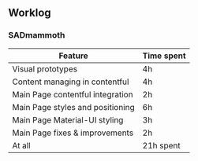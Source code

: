 ## Worklog
### SADmammoth

| Feature                           | Time spent |
|-----------------------------------|------------|
| Visual prototypes                 | 4h         |
| Content managing in contentful    | 4h         |
| Main Page contentful integration  | 2h         |
| Main Page styles and positioning  | 6h         |
| Main Page Material-UI styling     | 3h         |
| Main Page fixes & improvements    | 2h         |
| At all                            | 21h spent  |
